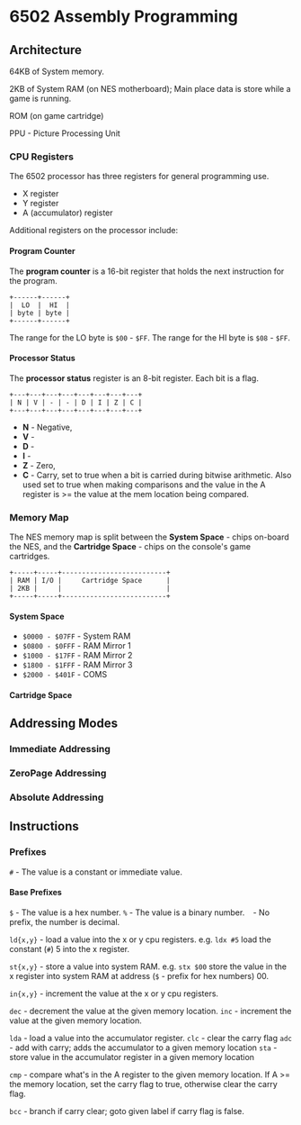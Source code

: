 6502 Assembly Programming
=========================

Architecture
------------
64KB of System memory.

2KB of System RAM (on NES motherboard); Main place data is store while
a game is running.

ROM (on game cartridge)

PPU - Picture Processing Unit

### CPU Registers
The 6502 processor has three registers for general programming use.

* X register
* Y register
* A (accumulator) register

Additional registers on the processor include:

#### Program Counter
The **program counter** is a 16-bit register that holds the next
instruction for the program.

```ascii
+------+------+
|  LO  |  HI  |
| byte | byte |
+------+------+
```

The range for the LO byte is `$00` - `$FF`.
The range for the HI byte is `$08` - `$FF`.

#### Processor Status
The **processor status** register is an 8-bit register. Each bit is a flag.

```ascii
+---+---+---+---+---+---+---+---+
| N | V | - | - | D | I | Z | C |
+---+---+---+---+---+---+---+---+
```

* **N** - Negative,
* **V** - 
* **D** - 
* **I** - 
* **Z** - Zero,
* **C** - Carry, set to true when a bit is carried during bitwise
        arithmetic. Also used set to true when making comparisons
        and the value in the A register is >= the value at the mem
        location being compared.


### Memory Map
The NES memory map is split between the **System Space** - chips
on-board the NES, and the **Cartridge Space** - chips on the console's
game cartridges.

```ascii
+-----+-----+--------------------------+
| RAM | I/O |     Cartridge Space      |
| 2KB |     |                          |
+-----+-----+--------------------------+
```

#### System Space
* `$0000 - $07FF` - System RAM
* `$0800 - $0FFF` - RAM Mirror 1
* `$1000 - $17FF` - RAM Mirror 2
* `$1800 - $1FFF` - RAM Mirror 3
* `$2000 - $401F` - COMS

#### Cartridge Space


Addressing Modes
----------------
### Immediate Addressing
### ZeroPage Addressing
### Absolute Addressing


Instructions
------------
### Prefixes
`#` - The value is a constant or immediate value.

#### Base Prefixes
`$` - The value is a hex number.
`%` - The value is a binary number.
` ` - No prefix, the number is decimal.


`ld{x,y}` - load a value into the x or y cpu registers.
  e.g. `ldx #5`
  load the constant (`#`) 5 into the x register.

`st{x,y}` - store a value into system RAM.
  e.g. `stx $00`
  store the value in the x register into system RAM at address
  (`$` - prefix for hex numbers) 00.

`in{x,y}` - increment the value at the x or y cpu registers.

`dec` - decrement the value at the given memory location.
`inc` - increment the value at the given memory location.

`lda` - load a value into the accumulator register.
`clc` - clear the carry flag
`adc` - add with carry; adds the accumulator to a given memory location
`sta` - store value in the accumulator register in a given memory location

`cmp` - compare what's in the A register to the given memory location.
        If A >= the memory location, set the carry flag to true,
        otherwise clear the carry flag.

`bcc` - branch if carry clear; goto given label if carry flag is false.
